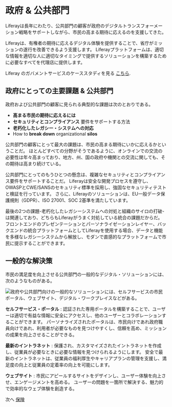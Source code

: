 # 政府 & 公共部門

Liferayは長年にわたり、公共部門の顧客が政府のデジタルトランスフォーメーション戦略をサポートしながら、市民の高まる期待に応えるのを支援してきた。

Liferayは、有権者の期待に応えるデジタル体験を提供することで、省庁がミッションの遂行を改善できるよう支援します。 Liferayプラットフォームは、適切な情報を適切な人に適切なタイミングで提供するソリューションを構築するために必要なすべてを代理店に提供します。

Liferay のガバメントサービスのケーススタディを見る [こちら](https://www.liferay.com/resources/case-studies?industries=government).

## 政府にとっての主要課題 & 公共部門

政府および公共部門の顧客に見られる典型的な課題は次のとおりである。

* **高まる市民の期待に応えるには**
* **セキュリティとコンプライアンス** 要件をサポートする方法
* **老朽化したレガシー・システムへの対応**
* How to **break down** organizational **silos**

公共部門の顧客にとって最大の課題は、市民の高まる期待にいかに応えるかということだ。 ほとんどすべての分野がそうであるように、オンラインでの交流の必要性は年々高まっており、地方、州、国の政府や機関との交流に関しても、その期待は高まり続けている。

公共部門にとってのもうひとつの懸念は、複雑なセキュリティとコンプライアンス要件をサポートすることだ。 Liferayは安全な開発プロセスを遵守し、OWASPとCWE/SANSのセキュリティ標準を採用し、強固なセキュリティテストと検証を行っています。 さらに、Liferayのソリューションは、EU一般データ保護規則（GDPR）、ISO 27001、SOC 2基準を満たしています。

最後の2つの課題-老朽化したレガシーシステムへの対処と組織のサイロの打破-は関連しており、どちらもLiferayがうまく対処している統合の課題だからだ。  フロントエンドのプレゼンテーションとパーソナライゼーションレイヤー、バックエンドの統合プラットフォームとしてLiferayを使用する場合、データと機能を多様なレガシーシステムから解放し、モダンで直感的なプラットフォームで市民に提示することができます。

## 一般的な解決策

市民の満足度を向上させる公共部門の一般的なデジタル・ソリューションには、次のようなものがある。

![政府や公共部門向けの一般的なソリューションには、セルフサービスの市民ポータル、ウェブサイト、デジタル・ワークプレイスなどがある。](./government-and-public-sector/images/01.png)

**セルフサービス・ポータル** : 認証された専用ポータルを構築することで、ユーザーは適切で有益な情報に安全にアクセスし、他のユーザーとコラボレーションすることができます。 パーソナライズされたポータルは、市民向けであれ政府職員向けであれ、利用者が必要なものを見つけやすくし、信頼を高め、ミッションの成果を向上させることができる。

**最新のイントラネット** : 保護され、カスタマイズされたイントラネットを作成し、従業員が必要なときに必要な情報を見つけられるようにします。 安全で最新のイントラネットは、従業員の福利厚生やキャリアプランの管理を支援し、満足度の向上と従業員の定着率の向上を可能にします。

**ウェブサイト** : 市民にアピールするサイトをデザインし、ユーザー体験を向上させ、エンゲージメントを高める。 ユーザーの問題を一箇所で解決する、魅力的で効率的なウェブ体験を創造する。

次へ [保険](./insurance.md)

